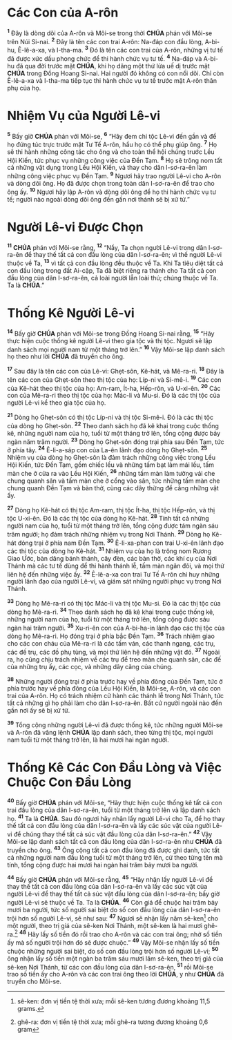 # Các Con của A-rôn
<sup><b>1</b></sup> Đây là dòng dõi của A-rôn và Môi-se trong thời **CHÚA** phán với Môi-se trên Núi Si-nai. <sup><b>2</b></sup> Đây là tên các con trai A-rôn: Na-đáp con đầu lòng, A-bi-hu, Ê-lê-a-xa, và I-tha-ma. <sup><b>3</b></sup> Đó là tên các con trai của A-rôn, những vị tư tế đã được xức dầu phong chức để thi hành chức vụ tư tế. <sup><b>4</b></sup> Na-đáp và A-bi-hu đã qua đời trước mặt **CHÚA**, khi họ dâng một thứ lửa uế dị trước mặt **CHÚA** trong Đồng Hoang Si-nai. Hai người đó không có con nối dõi. Chỉ còn Ê-lê-a-xa và I-tha-ma tiếp tục thi hành chức vụ tư tế trước mặt A-rôn thân phụ của họ.

# Nhiệm Vụ của Người Lê-vi
<sup><b>5</b></sup> Bấy giờ **CHÚA** phán với Môi-se, <sup><b>6</b></sup> “Hãy đem chi tộc Lê-vi đến gần và để họ đứng túc trực trước mặt Tư Tế A-rôn, hầu họ có thể phụ giúp ông. <sup><b>7</b></sup> Họ sẽ thi hành những công tác cho ông và cho toàn thể hội chúng trước Lều Hội Kiến, tức phục vụ những công việc của Đền Tạm. <sup><b>8</b></sup> Họ sẽ trông nom tất cả những vật dụng trong Lều Hội Kiến, và thay cho dân I-sơ-ra-ên làm những công việc phục vụ Đền Tạm. <sup><b>9</b></sup> Ngươi hãy trao người Lê-vi cho A-rôn và dòng dõi ông. Họ đã được chọn trong toàn dân I-sơ-ra-ên để trao cho ông ấy. <sup><b>10</b></sup> Ngươi hãy lập A-rôn và dòng dõi ông để họ thi hành chức vụ tư tế; người nào ngoài dòng dõi ông đến gần nơi thánh sẽ bị xử tử.”

# Người Lê-vi Được Chọn
<sup><b>11</b></sup> **CHÚA** phán với Môi-se rằng, <sup><b>12</b></sup> “Nầy, Ta chọn người Lê-vi trong dân I-sơ-ra-ên để thay thế tất cả con đầu lòng của dân I-sơ-ra-ên; vì thế người Lê-vi thuộc về Ta, <sup><b>13</b></sup> vì tất cả con đầu lòng đều thuộc về Ta. Khi Ta tiêu diệt tất cả con đầu lòng trong đất Ai-cập, Ta đã biệt riêng ra thánh cho Ta tất cả con đầu lòng của dân I-sơ-ra-ên, cả loài người lẫn loài thú; chúng thuộc về Ta. Ta là **CHÚA**.”

# Thống Kê Người Lê-vi
<sup><b>14</b></sup> Bấy giờ **CHÚA** phán với Môi-se trong Đồng Hoang Si-nai rằng, <sup><b>15</b></sup> “Hãy thực hiện cuộc thống kê người Lê-vi theo gia tộc và thị tộc. Ngươi sẽ lập danh sách mọi người nam từ một tháng trở lên.” <sup><b>16</b></sup> Vậy Môi-se lập danh sách họ theo như lời **CHÚA** đã truyền cho ông.

<sup><b>17</b></sup> Sau đây là tên các con của Lê-vi: Ghẹt-sôn, Kê-hát, và Mê-ra-ri. <sup><b>18</b></sup> Đây là tên các con của Ghẹt-sôn theo thị tộc của họ: Líp-ni và Si-mê-i. <sup><b>19</b></sup> Các con của Kê-hát theo thị tộc của họ: Am-ram, Ít-ha, Hếp-rôn, và U-xi-ên. <sup><b>20</b></sup> Các con của Mê-ra-ri theo thị tộc của họ: Mác-li và Mu-si. Đó là các thị tộc của người Lê-vi kể theo gia tộc của họ.

<sup><b>21</b></sup> Dòng họ Ghẹt-sôn có thị tộc Líp-ni và thị tộc Si-mê-i. Đó là các thị tộc của dòng họ Ghẹt-sôn. <sup><b>22</b></sup> Theo danh sách họ đã kê khai trong cuộc thống kê, những người nam của họ, tuổi từ một tháng trở lên, tổng cộng được bảy ngàn năm trăm người. <sup><b>23</b></sup> Dòng họ Ghẹt-sôn đóng trại phía sau Đền Tạm, tức ở phía tây. <sup><b>24</b></sup> Ê-li-a-sáp con của La-ên lãnh đạo dòng họ Ghẹt-sôn. <sup><b>25</b></sup> Nhiệm vụ của dòng họ Ghẹt-sôn là đảm trách những công việc trong Lều Hội Kiến, tức Đền Tạm, gồm chiếc lều và những tấm bạt làm mái lều, tấm màn che ở cửa ra vào Lều Hội Kiến, <sup><b>26</b></sup> những tấm màn làm tường vải che chung quanh sân và tấm màn che ở cổng vào sân, tức những tấm màn che chung quanh Đền Tạm và bàn thờ, cùng các dây thừng để căng những vật ấy.

<sup><b>27</b></sup> Dòng họ Kê-hát có thị tộc Am-ram, thị tộc Ít-ha, thị tộc Hếp-rôn, và thị tộc U-xi-ên. Đó là các thị tộc của dòng họ Kê-hát. <sup><b>28</b></sup> Tính tất cả những người nam của họ, tuổi từ một tháng trở lên, tổng cộng được tám ngàn sáu trăm người; họ đảm trách những nhiệm vụ trong Nơi Thánh. <sup><b>29</b></sup> Dòng họ Kê-hát đóng trại ở phía nam Đền Tạm. <sup><b>30</b></sup> Ê-li-xa-phan con trai U-xi-ên lãnh đạo các thị tộc của dòng họ Kê-hát. <sup><b>31</b></sup> Nhiệm vụ của họ là trông nom Rương Giao Ước, bàn dâng bánh thánh, cây đèn, các bàn thờ, các khí cụ của Nơi Thánh mà các tư tế dùng để thi hành thánh lễ, tấm màn ngăn đôi, và mọi thứ liên hệ đến những việc ấy. <sup><b>32</b></sup> Ê-lê-a-xa con trai Tư Tế A-rôn chỉ huy những người lãnh đạo của người Lê-vi, và giám sát những người phục vụ trong Nơi Thánh.

<sup><b>33</b></sup> Dòng họ Mê-ra-ri có thị tộc Mác-li và thị tộc Mu-si. Đó là các thị tộc của dòng họ Mê-ra-ri. <sup><b>34</b></sup> Theo danh sách họ đã kê khai trong cuộc thống kê, những người nam của họ, tuổi từ một tháng trở lên, tổng cộng được sáu ngàn hai trăm người. <sup><b>35</b></sup> Xu-ri-ên con của A-bi-ha-in lãnh đạo các thị tộc của dòng họ Mê-ra-ri. Họ đóng trại ở phía bắc Đền Tạm. <sup><b>36</b></sup> Trách nhiệm giao cho các con cháu của Mê-ra-ri là các tấm ván, các thanh ngang, các trụ, các đế trụ, các đồ phụ tùng, và mọi thứ liên hệ đến những vật đó. <sup><b>37</b></sup> Ngoài ra, họ cũng chịu trách nhiệm về các trụ để treo màn che quanh sân, các đế của những trụ ấy, các cọc, và những dây căng của chúng.

<sup><b>38</b></sup> Những người đóng trại ở phía trước hay về phía đông của Đền Tạm, tức ở phía trước hay về phía đông của Lều Hội Kiến, là Môi-se, A-rôn, và các con trai của A-rôn. Họ có trách nhiệm cử hành các thánh lễ trong Nơi Thánh, tức tất cả những gì họ phải làm cho dân I-sơ-ra-ên. Bất cứ người ngoài nào đến gần nơi ấy sẽ bị xử tử.

<sup><b>39</b></sup> Tổng cộng những người Lê-vi đã được thống kê, tức những người Môi-se và A-rôn đã vâng lệnh **CHÚA** lập danh sách, theo từng thị tộc, mọi người nam tuổi từ một tháng trở lên, là hai mươi hai ngàn người.

# Thống Kê Các Con Đầu Lòng và Việc Chuộc Con Đầu Lòng
<sup><b>40</b></sup> Bấy giờ **CHÚA** phán với Môi-se, “Hãy thực hiện cuộc thống kê tất cả con trai đầu lòng của dân I-sơ-ra-ên, tuổi từ một tháng trở lên và lập danh sách họ. <sup><b>41</b></sup> Ta là **CHÚA**. Sau đó ngươi hãy nhận lấy người Lê-vi cho Ta, để họ thay thế tất cả con đầu lòng của dân I-sơ-ra-ên và lấy các súc vật của người Lê-vi để chúng thay thế tất cả súc vật đầu lòng của dân I-sơ-ra-ên.” <sup><b>42</b></sup> Vậy Môi-se lập danh sách tất cả con đầu lòng của dân I-sơ-ra-ên như **CHÚA** đã truyền cho ông. <sup><b>43</b></sup> Ông cộng tất cả con đầu lòng đã được ghi danh, tức tất cả những người nam đầu lòng tuổi từ một tháng trở lên, cứ theo từng tên mà tính, tổng cộng được hai mươi hai ngàn hai trăm bảy mươi ba người.

<sup><b>44</b></sup> Bấy giờ **CHÚA** phán với Môi-se rằng, <sup><b>45</b></sup> “Hãy nhận lấy người Lê-vi để thay thế tất cả con đầu lòng của dân I-sơ-ra-ên và lấy các súc vật của người Lê-vi để thay thế tất cả súc vật đầu lòng của dân I-sơ-ra-ên; bấy giờ người Lê-vi sẽ thuộc về Ta. Ta là **CHÚA**. <sup><b>46</b></sup> Còn giá để chuộc hai trăm bảy mươi ba người, tức số người sai biệt do số con đầu lòng của dân I-sơ-ra-ên trội hơn số người Lê-vi, sẽ như sau: <sup><b>47</b></sup> Ngươi sẽ nhận lấy năm sê-ken[^1-241bc3cb-647c-45e1-9d88-5ada71578823] cho một người, theo trị giá của sê-ken Nơi Thánh, một sê-ken là hai mươi ghê-ra.[^2-241bc3cb-647c-45e1-9d88-5ada71578823] <sup><b>48</b></sup> Hãy lấy số tiền đó rồi trao cho A-rôn và các con trai ông; nhờ số tiền ấy mà số người trội hơn đó sẽ được chuộc.” <sup><b>49</b></sup> Vậy Môi-se nhận lấy số tiền chuộc những người sai biệt, do số con đầu lòng trội hơn số người Lê-vi; <sup><b>50</b></sup> ông nhận lấy số tiền một ngàn ba trăm sáu mươi lăm sê-ken, theo trị giá của sê-ken Nơi Thánh, từ các con đầu lòng của dân I-sơ-ra-ên, <sup><b>51</b></sup> rồi Môi-se trao số tiền ấy cho A-rôn và các con trai ông theo lời **CHÚA**, y như **CHÚA** đã truyền cho Môi-se.

[^1-241bc3cb-647c-45e1-9d88-5ada71578823]: sê-ken: đơn vị tiền tệ thời xưa; mỗi sê-ken tương đương khoảng 11,5 grams.
[^2-241bc3cb-647c-45e1-9d88-5ada71578823]: ghê-ra: đơn vị tiền tệ thời xưa; mỗi ghê-ra tương đương khoảng 0,6 gram